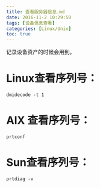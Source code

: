 ```yaml
---
title: 查看服务器信息.md
date: 2016-11-2 10:29:50
tags: [设备信息查看]
categories: [Linux/Unix]
toc: true
---
```

记录设备资产的时候会用到。
<!--more-->
# Linux查看序列号：
	dmidecode -t 1

# AIX 查看序列号：
	prtconf

# Sun查看序列号：
	prtdiag -v
